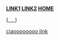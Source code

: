 **[LINK1](pag1.md) [LINK2](pag1.md) [HOME](index.md)**

(___)


[ciaoooooooo link](https://google.com)
